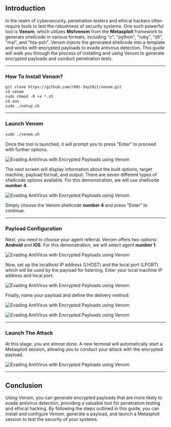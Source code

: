 ## Introduction

In the realm of cybersecurity, penetration testers and ethical hackers often require tools to test the robustness of security systems. One such powerful tool is **Venom**, which utilizes **Msfvenom** from the **Metasploit** framework to generate shellcode in various formats, including "c", "python", "ruby", "dll", "msi", and "hta-psh". Venom injects the generated shellcode into a template and works with encrypted payloads to evade antivirus detection. This guide will walk you through the process of installing and using Venom to generate encrypted payloads and conduct penetration tests.

* * *

### How To Install Venom?

```html
git clone https://github.com/r00t-3xp10it/venom.git
cd venom
sudo chmod -R +x *.sh
cd aux
sudo ./setup.sh
```

* * *

### Launch Venom

```html
sudo ./venom.sh
```

Once the tool is launched, it will prompt you to press "Enter" to proceed with further options.

![Evading AntiVirus with Encrypted Payloads using Venom](https://neoslab.com/uploads/medias/2022/01/evading-antivirus-with-encrypted-payloads-using-venom-1.png "Evading AntiVirus with Encrypted Payloads using Venom")

The next screen will display information about the built options, target machine, payload format, and output. There are seven different types of shellcode options available. For this demonstration, we will use shellcode **number 4**.

![Evading AntiVirus with Encrypted Payloads using Venom](https://neoslab.com/uploads/medias/2022/01/evading-antivirus-with-encrypted-payloads-using-venom-2.png "Evading AntiVirus with Encrypted Payloads using Venom")

Simply choose the Venom shellcode **number 4** and press "Enter" to continue.

* * *

### Payload Configuration

Next, you need to choose your agent referral. Venom offers two options: **Android** and **iOS**. For this demonstration, we will select agent **number 1**.

![Evading AntiVirus with Encrypted Payloads using Venom](https://neoslab.com/uploads/medias/2022/01/evading-antivirus-with-encrypted-payloads-using-venom-3.png "Evading AntiVirus with Encrypted Payloads using Venom")

Now, set up the localhost IP address (LHOST) and the local port (LPORT) which will be used by the payload for listening. Enter your local machine IP address and local port.

![Evading AntiVirus with Encrypted Payloads using Venom](https://neoslab.com/uploads/medias/2022/01/evading-antivirus-with-encrypted-payloads-using-venom-4.png "Evading AntiVirus with Encrypted Payloads using Venom")

Finally, name your payload and define the delivery method.

![Evading AntiVirus with Encrypted Payloads using Venom](https://neoslab.com/uploads/medias/2022/01/evading-antivirus-with-encrypted-payloads-using-venom-5.png "Evading AntiVirus with Encrypted Payloads using Venom")

![Evading AntiVirus with Encrypted Payloads using Venom](https://neoslab.com/uploads/medias/2022/01/evading-antivirus-with-encrypted-payloads-using-venom-6.png "Evading AntiVirus with Encrypted Payloads using Venom")

* * *

### Launch The Attack

At this stage, you are almost done. A new terminal will automatically start a Metasploit session, allowing you to conduct your attack with the encrypted payload.

![Evading AntiVirus with Encrypted Payloads using Venom](https://neoslab.com/uploads/medias/2022/01/evading-antivirus-with-encrypted-payloads-using-venom-7.png "Evading AntiVirus with Encrypted Payloads using Venom")

* * *

## Conclusion

Using Venom, you can generate encrypted payloads that are more likely to evade antivirus detection, providing a valuable tool for penetration testing and ethical hacking. By following the steps outlined in this guide, you can install and configure Venom, generate a payload, and launch a Metasploit session to test the security of your systems.